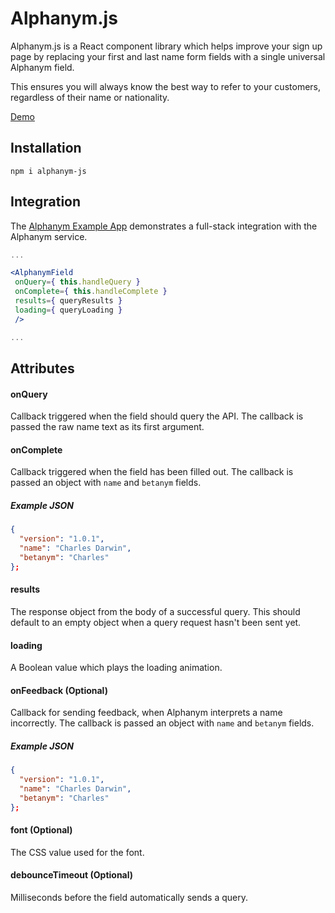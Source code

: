 # Alphanym.js

Alphanym.js is a React component library which helps improve your sign up page by replacing your first and last name form fields with a single universal Alphanym field.
 
This ensures you will always know the best way to refer to your customers, regardless of their name or nationality.

[Demo](https://www.alphanym.com/demo)

## Installation

`npm i alphanym-js`

## Integration

The [Alphanym Example App](https://github.com/Alphanym/alphanym-example-app) demonstrates a full-stack integration with the Alphanym service.

```jsx
...

<AlphanymField
 onQuery={ this.handleQuery }
 onComplete={ this.handleComplete }
 results={ queryResults }
 loading={ queryLoading }
 />

...
```

## Attributes 

#### onQuery
Callback triggered when the field should query the API. The callback is passed the raw name text as its first argument.

#### onComplete
Callback triggered when the field has been filled out. The callback is passed an object with `name` and `betanym` fields.

##### Example JSON
```json
{
  "version": "1.0.1",
  "name": "Charles Darwin",
  "betanym": "Charles"
};
```

#### results
The response object from the body of a successful query. This should default to an empty object when a query request hasn't been sent yet.   

#### loading
A Boolean value which plays the loading animation.

#### onFeedback (Optional)
Callback for sending feedback, when Alphanym interprets a name incorrectly. The callback is passed an object with `name` and `betanym` fields.

##### Example JSON
```json
{
  "version": "1.0.1",
  "name": "Charles Darwin",
  "betanym": "Charles"
};
```

#### font (Optional)
The CSS value used for the font.

#### debounceTimeout (Optional)
Milliseconds before the field automatically sends a query.


